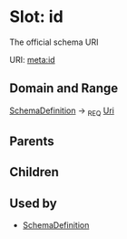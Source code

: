 
# Slot: id


The official schema URI

URI: [meta:id](https://w3id.org/linkml/meta/id)


## Domain and Range

[SchemaDefinition](SchemaDefinition.md) ->  <sub>REQ</sub> [Uri](types/Uri.md)

## Parents


## Children


## Used by

 * [SchemaDefinition](SchemaDefinition.md)
